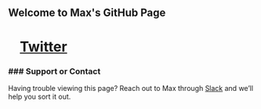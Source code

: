 ## Welcome to Max's GitHub Page

<ol><h1><a href="https://twitter.com/mjetka15?lang=en">Twitter</a></h1></ol>
<p><h3>### Support or Contact</h3>
<p>Having trouble viewing this page? Reach out to Max through <a href=https://join.slack.com/t/code4yourlife/shared_invite/zt-lepey8ts-DKepRrD72GKD_CZMiR8i9A>Slack</a>  and we’ll help you sort it out.
